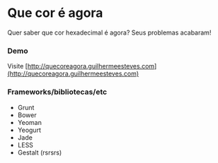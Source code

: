 # Que cor é agora

Quer saber que cor hexadecimal é agora? Seus problemas acabaram!

### Demo

Visite [http://quecoreagora.guilhermeesteves.com](http://quecoreagora.guilhermeesteves.com)

### Frameworks/bibliotecas/etc

- Grunt
- Bower
- Yeoman
- Yeogurt
- Jade
- LESS
- Gestalt (rsrsrs)
